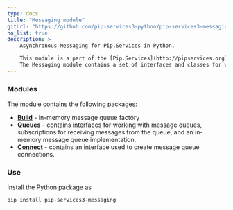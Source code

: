 ```yaml
---
type: docs
title: "Messaging module"
gitUrl: "https://github.com/pip-services3-python/pip-services3-messaging-python"
no_list: true
description: > 
    Asynchronous Messaging for Pip.Services in Python. 

    This module is a part of the [Pip.Services](http://pipservices.org) polyglot microservices toolkit.
    The Messaging module contains a set of interfaces and classes for working with message queues, as well as an in-memory message queue implementation. 
---
```


### Modules

The module contains the following packages:

- [**Build**](build) - in-memory message queue factory
- [**Queues**](queues) - contains interfaces for working with message queues, subscriptions for receiving messages from the queue, and an in-memory message queue implementation.
- [**Connect**](connect) - contains an interface used to create message queue connections.


### Use

Install the Python package as
```bash
pip install pip-services3-messaging
```
